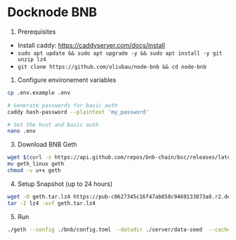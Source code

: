 # Docknode BNB

1. Prerequisites

- Install caddy: https://caddyserver.com/docs/install
- `sudo apt update && sudo apt upgrade -y && sudo apt install -y git unzip lz4`
- `git clone https://github.com/olivbau/node-bnb && cd node-bnb`

1. Configure environement variables

```bash
cp .env.example .env

# Generate passwords for basic auth
caddy hash-password --plaintext 'my_password'

# Set the host and basic auth
nano .env
```

3. Download BNB Geth

```bash
wget $(curl -s https://api.github.com/repos/bnb-chain/bsc/releases/latest |grep browser_ |grep geth_linux |cut -d\" -f4)
mv geth_linux geth
chmod -v u+x geth
```

4. Setup Snapshot (up to 24 hours)

```bash
wget -O geth.tar.lz4 https://pub-c0627345c16f47ab858c9469133073a8.r2.dev/geth-20231012.tar.lz4
tar -I lz4 -xvf geth.tar.lz4
```

5. Run

```bash
./geth --config ./bnb/config.toml --datadir ./server/data-seed  --cache 8000 --rpc.allow-unprotected-txs --txlookuplimit 0
```
